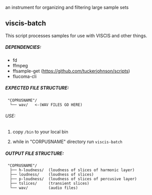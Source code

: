 an instrument for organizing and filtering large sample sets



## viscis-batch

This script processes samples for use with VISCIS and other things.


##### DEPENDENCIES:

- fd
- ffmpeg
- ffsample-get (https://github.com/tuckerjohnson/scripts)
- flucoma-cli


##### EXPECTED FILE STRUCTURE:

```
 "COPRUSNAME"/
  └── wav/   <-(WAV FILES GO HERE)
```

###### USE:

1. copy `/bin` to your local bin

2. while in "CORPUSNAME" directory run `viscis-batch`


##### OUTPUT FILE STRUCTURE:

```
 "COPRUSNAME"/
  ├── h-loudness/  (loudness of slices of harmonic layer)
  ├── loudness/    (loudness of slices)
  ├── p-loudness/  (loudness of slices of percusive layer)
  ├── tslices/     (transient slices)
  └── wav/         (audio files)
```
